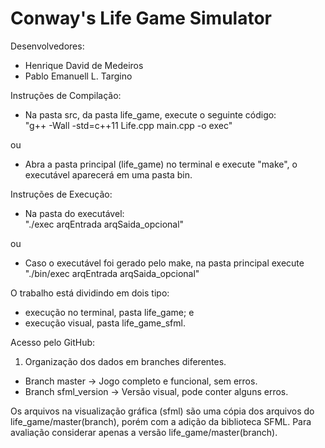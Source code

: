 # Conway's Life Game Simulator

Desenvolvedores:
- Henrique David de Medeiros
- Pablo Emanuell L. Targino

Instruções de Compilação:
	
- Na pasta src, da pasta life_game, execute o seguinte código:<br>
"g++ -Wall -std=c++11 Life.cpp main.cpp -o exec"

ou 

- Abra a pasta principal (life_game) no terminal e execute "make", o executável aparecerá em uma pasta bin.

Instruções de Execução:

- Na pasta do executável:<br>
"./exec arqEntrada arqSaida_opcional"

ou

- Caso o executável foi gerado pelo make, na pasta principal execute <br> "./bin/exec arqEntrada arqSaida_opcional"


O trabalho está dividindo em dois tipo:
- execução no terminal, pasta life_game; e
- execução visual, pasta life_game_sfml.


Acesso pelo GitHub:
1. Organização dos dados em branches diferentes.
- Branch master -> Jogo completo e funcional, sem erros.
- Branch sfml_version -> Versão visual, pode conter alguns erros.


Os arquivos na visualização gráfica (sfml) são uma cópia dos arquivos do life_game/master(branch), porém com a adição da biblioteca SFML. Para avaliação considerar apenas a versão life_game/master(branch).
